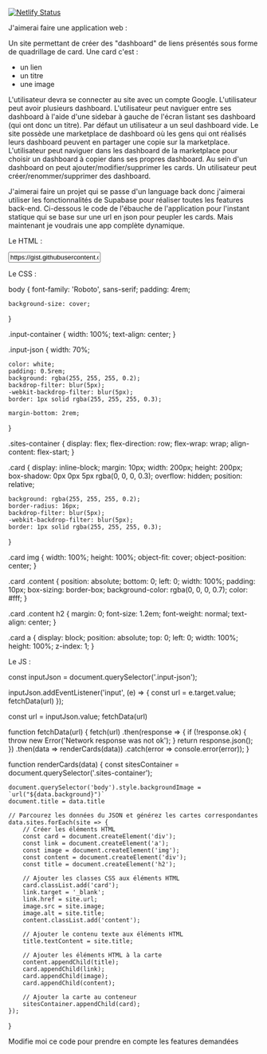 
[![Netlify Status](https://api.netlify.com/api/v1/badges/588928b7-440f-4cf5-91e7-e1be8e5a56cb/deploy-status)](https://app.netlify.com/sites/favoris/deploys)

J'aimerai faire une application web : 

Un site permettant de créer des "dashboard" de liens présentés sous forme de quadrillage de card.
Une card c'est :
- un lien
- un titre
- une image

L'utilisateur devra se connecter au site avec un compte Google.
L'utilisateur peut avoir plusieurs dashboard.
L'utilisateur peut naviguer entre ses dashboard à l'aide d'une sidebar à gauche de l'écran listant ses dashboard (qui ont donc un titre).
Par défaut un utilisateur a un seul dashboard vide.
Le site possède une marketplace de dashboard où les gens qui ont réalisés leurs dashboard peuvent en partager une copie sur la marketplace.
L'utilisateur peut naviguer dans les dashboard de la marketplace pour choisir un dashboard à copier dans ses propres dashboard.
Au sein d'un dashboard on peut ajouter/modifier/supprimer les cards.
Un utilisateur peut créer/renommer/supprimer des dashboard.

J'aimerai faire un projet qui se passe d'un language back donc j'aimerai utiliser les fonctionnalités de Supabase pour réaliser toutes les features back-end.
Ci-dessous le code de l'ébauche de l'application pour l'instant statique qui se base sur une url en json pour peupler les cards. Mais maintenant je voudrais une app complète dynamique.

Le HTML :

<!doctype html>
<html class="no-js" lang="fr">

<head>
  <meta charset="utf-8">
  <title>Link Dashboard</title>
  <meta name="viewport" content="width=device-width, initial-scale=1">
  <link href='http://fonts.googleapis.com/css?family=Roboto' rel='stylesheet' type='text/css'>

  <link rel="stylesheet" href="dist/css/normalize.css">
  <link rel="stylesheet" href="dist/css/main.css">

  <meta name="theme-color" content="#fafafa">
</head>

<body>

<div class="input-container">
  <input class="input-json"
         type="text"
         value="https://gist.githubusercontent.com/guillaumehanotel/c211c9b80be6d7545694b262e0db3e5f/raw/3d7562a403a93dd4060c873125344d67c2d48a0f/dofus-sites.json">
</div>

  <div class="sites-container">

  </div>

  <script type="module" src="test/js/app.js"></script>
</body>

</html>


Le CSS : 

body {
font-family: 'Roboto', sans-serif;
padding: 4rem;

    background-size: cover;
}

.input-container {
width: 100%;
text-align: center;
}

.input-json {
width: 70%;

    color: white;
    padding: 0.5rem;
    background: rgba(255, 255, 255, 0.2);
    backdrop-filter: blur(5px);
    -webkit-backdrop-filter: blur(5px);
    border: 1px solid rgba(255, 255, 255, 0.3);

    margin-bottom: 2rem;
}

.sites-container {
display: flex;
flex-direction: row;
flex-wrap: wrap;
align-content: flex-start;
}

.card {
display: inline-block;
margin: 10px;
width: 200px;
height: 200px;
box-shadow: 0px 0px 5px rgba(0, 0, 0, 0.3);
overflow: hidden;
position: relative;

    background: rgba(255, 255, 255, 0.2);
    border-radius: 16px;
    backdrop-filter: blur(5px);
    -webkit-backdrop-filter: blur(5px);
    border: 1px solid rgba(255, 255, 255, 0.3);
}

.card img {
width: 100%;
height: 100%;
object-fit: cover;
object-position: center;
}

.card .content {
position: absolute;
bottom: 0;
left: 0;
width: 100%;
padding: 10px;
box-sizing: border-box;
background-color: rgba(0, 0, 0, 0.7);
color: #fff;
}

.card .content h2 {
margin: 0;
font-size: 1.2em;
font-weight: normal;
text-align: center;
}

.card a {
display: block;
position: absolute;
top: 0;
left: 0;
width: 100%;
height: 100%;
z-index: 1;
}

Le JS : 


const inputJson = document.querySelector('.input-json');

inputJson.addEventListener('input', (e) => {
const url = e.target.value;
fetchData(url)
});

const url = inputJson.value;
fetchData(url)


function fetchData(url) {
fetch(url)
.then(response => {
if (!response.ok) {
throw new Error('Network response was not ok');
}
return response.json();
})
.then(data => renderCards(data))
.catch(error => console.error(error));
}

function renderCards(data) {
const sitesContainer = document.querySelector('.sites-container');

    document.querySelector('body').style.backgroundImage = `url("${data.background}")`
    document.title = data.title

    // Parcourez les données du JSON et générez les cartes correspondantes
    data.sites.forEach(site => {
        // Créer les éléments HTML
        const card = document.createElement('div');
        const link = document.createElement('a');
        const image = document.createElement('img');
        const content = document.createElement('div');
        const title = document.createElement('h2');

        // Ajouter les classes CSS aux éléments HTML
        card.classList.add('card');
        link.target = '_blank';
        link.href = site.url;
        image.src = site.image;
        image.alt = site.title;
        content.classList.add('content');

        // Ajouter le contenu texte aux éléments HTML
        title.textContent = site.title;

        // Ajouter les éléments HTML à la carte
        content.appendChild(title);
        card.appendChild(link);
        card.appendChild(image);
        card.appendChild(content);

        // Ajouter la carte au conteneur
        sitesContainer.appendChild(card);
    });
}

Modifie moi ce code pour prendre en compte les features demandées






